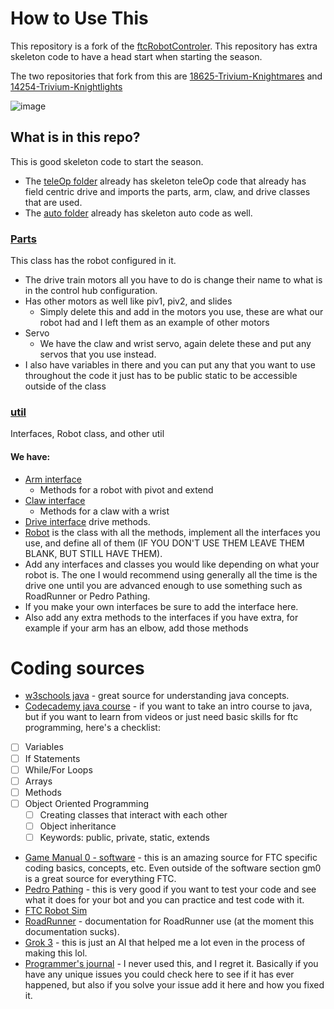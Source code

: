 # How to Use This
This repository is a fork of the [ftcRobotControler](https://github.com/FIRST-Tech-Challenge/FtcRobotController). This repository has extra skeleton code to have a head start when starting the season.

The two repositories that fork from this are [18625-Trivium-Knightmares](https://github.com/Trivium-Prep-Robotics/18625-Trivium-Knightmares) and [14254-Trivium-Knightlights](https://github.com/Trivium-Prep-Robotics/14254-Trivium-Knightligths)

![image](https://github.com/user-attachments/assets/6c02b179-7de0-48e2-8849-99d6d2f8d264)

## What is in this repo?
This is good skeleton code to start the season.

- The [teleOp folder](https://github.com/Trivium-Prep-Robotics/Trivium-Robotics/tree/master/TeamCode/src/main/java/org/firstinspires/ftc/teamcode/teleOp) already has skeleton teleOp code that already has field centric drive and imports the parts, arm, claw, and drive classes that are used.
- The [auto folder](https://github.com/Trivium-Prep-Robotics/Trivium-Robotics/tree/master/TeamCode/src/main/java/org/firstinspires/ftc/teamcode/teleOp) already has skeleton auto code as well.

### [Parts](https://github.com/Trivium-Prep-Robotics/Trivium-Robotics/blob/master/TeamCode/src/main/java/org/firstinspires/ftc/teamcode/Parts.java)
This class has the robot configured in it. 
- The drive train motors all you have to do is change their name to what is in the control hub configuration.
- Has other motors as well like piv1, piv2, and slides
  - Simply delete this and add in the motors you use, these are what our robot had and I left them as an example of other motors
- Servo
  - We have the claw and wrist servo, again delete these and put any servos that you use instead.
 - I also have variables in there and you can put any that you want to use throughout the code it just has to be public static to be accessible outside of the class
### [util](https://github.com/Trivium-Prep-Robotics/Trivium-Robotics/tree/master/TeamCode/src/main/java/org/firstinspires/ftc/teamcode/util)
Interfaces, Robot class, and other util
#### We have:
- [Arm interface](https://github.com/Trivium-Prep-Robotics/Trivium-Robotics/blob/master/TeamCode/src/main/java/org/firstinspires/ftc/teamcode/util/Arm.java)
  - Methods for a robot with pivot and extend
- [Claw interface](https://github.com/Trivium-Prep-Robotics/Trivium-Robotics/blob/master/TeamCode/src/main/java/org/firstinspires/ftc/teamcode/parts/Claw.java)
  - Methods for a claw with a wrist
- [Drive interface](https://github.com/Trivium-Prep-Robotics/Trivium-Robotics/blob/master/TeamCode/src/main/java/org/firstinspires/ftc/teamcode/util/Drive.java) drive methods.
- [Robot](https://github.com/Trivium-Prep-Robotics/Trivium-Robotics/blob/master/TeamCode/src/main/java/org/firstinspires/ftc/teamcode/util/Robot.java) is the class with all the methods, implement all the interfaces you use, and define all of them (IF YOU DON'T USE THEM LEAVE THEM BLANK, BUT STILL HAVE THEM).
- Add any interfaces and classes you would like depending on what your robot is. The one I would recommend using generally all the time is the drive one until you are advanced enough to use something such as RoadRunner or Pedro Pathing.
- If you make your own interfaces be sure to add the interface here.
- Also add any extra methods to the interfaces if you have extra, for example if your arm has an elbow, add those methods

# Coding sources
- [w3schools java](https://www.w3schools.com/java/default.asp) - great source for understanding java concepts.
- [Codecademy java course](https://www.codecademy.com/learn/learn-java) - if you want to take an intro course to java, but if you want to learn from videos or just need basic skills for ftc programming, here's a checklist:
- [ ] Variables
- [ ] If Statements
- [ ] While/For Loops
- [ ] Arrays
- [ ] Methods
- [ ] Object Oriented Programming
  - [ ] Creating classes that interact with each other
  - [ ] Object inheritance
  - [ ] Keywords: public, private, static, extends
- [Game Manual 0 - software](https://gm0.org/en/latest/docs/software/index.html#) - this is an amazing source for FTC specific coding basics, concepts, etc. Even outside of the software section gm0 is a great source for everything FTC.
- [Pedro Pathing](https://pedropathing.com/) - this is very good if you want to test your code and see what it does for your bot and you can practice and test code with it.
- [FTC Robot Sim](https://sim.vrobotsim.online/programpage.html?course=IntoTheDeep)
- [RoadRunner](https://rr.brott.dev/docs/v1-0/installation/) - documentation for RoadRunner use (at the moment this documentation sucks).
- [Grok 3](https://grok.com/) - this is just an AI that helped me a lot even in the process of making this lol.
- [Programmer's journal](https://docs.google.com/document/d/1O9rBL9iYiBHXd6xWO5uZ8Y3aDJPRSqbhFk_Z6YAwZxg/edit?usp=sharing) - I never used this, and I regret it. Basically if you have any unique issues you could check here to see if it has ever happened, but also if you solve your issue add it here and how you  fixed it.
